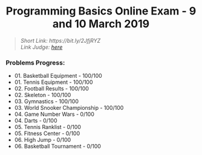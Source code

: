 <h1 align="center">Programming Basics Online Exam - 9 and 10 March 2019</h1>

<blockquote>
    <i>
        Short Link: https://bit.ly/2JfjRYZ
    </i>
    <br>
    <i>
        Link Judge: <a href="https://judge.softuni.bg/Contests/Practice/Index/1538#0">here</a>
    </i>
</blockquote>

<h3>Problems Progress:</h3>
<ul>
<li>
    01. Basketball Equipment - 100/100
</li>

<li>
    01. Tennis Equipment - 100/100
</li>

<li>
    02. Football Results - 100/100
</li>

<li>
    02. Skeleton - 100/100
</li>

<li>
    03. Gymnastics - 100/100
</li>

<li>
    03. World Snooker Championship - 100/100
</li>

<li>
    04. Game Number Wars - 0/100
</li>

<li>
    04. Darts - 0/100
</li>

<li>
    05. Tennis Ranklist - 0/100
</li>

<li>
    05. Fitness Center - 0/100
</li>

<li>
    06. High Jump - 0/100
</li>

<li>
    06. Basketball Tournament - 0/100
</li>
</ul>
